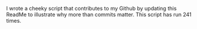 I wrote a cheeky script that contributes to my Github by updating this ReadMe to illustrate why more than commits matter. This script has run 241 times.